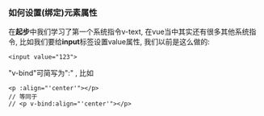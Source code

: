 ### 如何设置\(绑定\)元素属性

在**起步**中我们学习了第一个系统指令v-text, 在vue当中其实还有很多其他系统指令, 比如我们要给**input**标签设置value属性, 我们以前是这么做的:

```
<input value="123">
```

"v-bind"可简写为":" , 比如

```vue
<p :align="'center'"></p>
// 等同于
// <p v-bind:align="'center'"></p>
```



